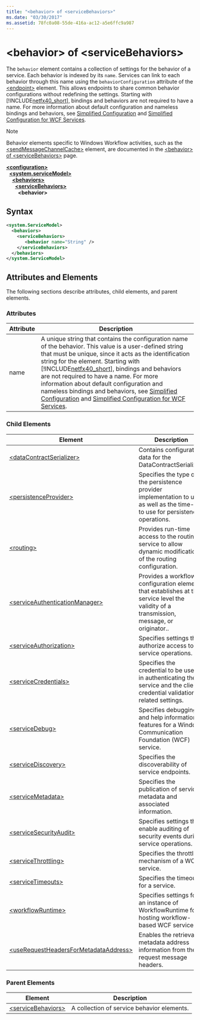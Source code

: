 ```yaml
---
title: "<behavior> of <serviceBehaviors>"
ms.date: "03/30/2017"
ms.assetid: 78fc0a08-55de-416a-ac12-a5e6ffc9a987
---
```

# \<behavior> of \<serviceBehaviors>
The `behavior` element contains a collection of settings for the behavior of a service. Each behavior is indexed by its `name`. Services can link to each behavior through this name using the `behaviorConfiguration` attribute of the [\<endpoint>](endpoint-element.md) element. This allows endpoints to share common behavior configurations without redefining the settings. Starting with [!INCLUDE[netfx40_short](../../../../../includes/netfx40-short-md.md)], bindings and behaviors are not required to have a name. For more information about default configuration and nameless bindings and behaviors, see [Simplified Configuration](../../../wcf/simplified-configuration.md) and [Simplified Configuration for WCF Services](../../../wcf/samples/simplified-configuration-for-wcf-services.md).  
  
> [!NOTE]
> Behavior elements specific to Windows Workflow activities, such as the [\<sendMessageChannelCache>](../windows-workflow-foundation/sendmessagechannelcache.md) element, are documented in the [\<behavior> of \<serviceBehaviors>](../windows-workflow-foundation/behavior-of-servicebehaviors-of-workflow.md) page.  
  
[**\<configuration>**](../configuration-element.md)\
&nbsp;&nbsp;[**\<system.serviceModel>**](system-servicemodel.md)\
&nbsp;&nbsp;&nbsp;&nbsp;[**\<behaviors>**](behaviors.md)\
&nbsp;&nbsp;&nbsp;&nbsp;&nbsp;&nbsp;[**\<serviceBehaviors>**](servicebehaviors.md)\
&nbsp;&nbsp;&nbsp;&nbsp;&nbsp;&nbsp;&nbsp;&nbsp;**\<behavior>**  
  
## Syntax  
  
```xml  
<system.ServiceModel>
  <behaviors>
    <serviceBehaviors>
       <behavior name="String" />
    </serviceBehaviors>
  </behaviors>
</system.ServiceModel>
```  
  
## Attributes and Elements  
 The following sections describe attributes, child elements, and parent elements.  
  
### Attributes  
  
|Attribute|Description|  
|---------------|-----------------|  
|name|A unique string that contains the configuration name of the behavior. This value is a user-defined string that must be unique, since it acts as the identification string for the element. Starting with [!INCLUDE[netfx40_short](../../../../../includes/netfx40-short-md.md)], bindings and behaviors are not required to have a name. For more information about default configuration and nameless bindings and behaviors, see [Simplified Configuration](../../../wcf/simplified-configuration.md) and [Simplified Configuration for WCF Services](../../../wcf/samples/simplified-configuration-for-wcf-services.md).|  
  
### Child Elements  
  
|Element|Description|  
|-------------|-----------------|  
|[\<dataContractSerializer>](datacontractserializer-element.md)|Contains configuration data for the DataContractSerializer.|  
|[\<persistenceProvider>](persistenceprovider.md)|Specifies the type of the persistence provider implementation to use, as well as the time-out to use for persistence operations.|  
|[\<routing>](routing-of-servicebehavior.md)|Provides run-time access to the routing service to allow dynamic modification of the routing configuration.|  
|[\<serviceAuthenticationManager>](serviceauthenticationmanager.md)|Provides a workflow configuration element that establishes at the service level the validity of a transmission, message, or originator..|  
|[\<serviceAuthorization>](serviceauthorization-element.md)|Specifies settings that authorize access to service operations.|  
|[\<serviceCredentials>](servicecredentials.md)|Specifies the credential to be used in authenticating the service and the client credential validation-related settings.|  
|[\<serviceDebug>](servicedebug.md)|Specifies debugging and help information features for a Windows Communication Foundation (WCF) service.|  
|[\<serviceDiscovery>](servicediscovery.md)|Specifies the discoverability of service endpoints.|  
|[\<serviceMetadata>](servicemetadata.md)|Specifies the publication of service metadata and associated information.|  
|[\<serviceSecurityAudit>](servicesecurityaudit.md)|Specifies settings that enable auditing of security events during service operations.|  
|[\<serviceThrottling>](servicethrottling.md)|Specifies the throttling mechanism of a WCF service.|  
|[\<serviceTimeouts>](servicetimeouts.md)|Specifies the timeout for a service.|  
|[\<workflowRuntime>](workflowruntime.md)|Specifies settings for an instance of WorkflowRuntime for hosting workflow-based WCF services.|  
|[\<useRequestHeadersForMetadataAddress>](userequestheadersformetadataaddress.md)|Enables the retrieval of metadata address information from the request message headers.|  
  
### Parent Elements  
  
|Element|Description|  
|-------------|-----------------|  
|[\<serviceBehaviors>](servicebehaviors.md)|A collection of service behavior elements.|

